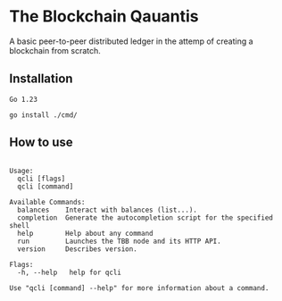 # The Blockchain Qauantis
A basic peer-to-peer distributed ledger in the attemp of creating a blockchain from scratch.

## Installation
```shell
Go 1.23
```
```shell
go install ./cmd/
```
## How to use
```The Blockchain Quantis CLI

Usage:
  qcli [flags]
  qcli [command]

Available Commands:
  balances    Interact with balances (list...).
  completion  Generate the autocompletion script for the specified shell
  help        Help about any command
  run         Launches the TBB node and its HTTP API.
  version     Describes version.

Flags:
  -h, --help   help for qcli

Use "qcli [command] --help" for more information about a command.
```